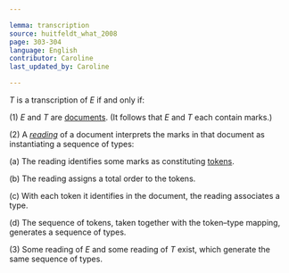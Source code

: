 ```yaml
---

lemma: transcription
source: huitfeldt_what_2008
page: 303-304
language: English
contributor: Caroline
last_updated_by: Caroline

---
```

_T_ is a transcription of _E_ if and only if:

(1) _E_ and _T_ are [documents](document.html). (It follows that _E_ and _T_ each contain marks.)

(2) A _[reading](readingAct.html)_ of a document interprets the marks in that document as instantiating a sequence of types:

(a) The reading identifies some marks as constituting [tokens](token.html).

(b) The reading assigns a total order to the tokens.

(c) With each token it identifies in the document, the reading associates a type.

(d) The sequence of tokens, taken together with the token–type mapping, generates a sequence of types.

(3) Some reading of _E_ and some reading of _T_ exist, which generate the same sequence of types.
